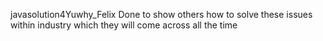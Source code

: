 javasolution4Yuwhy_Felix
Done to show others how to solve these issues  within industry which they will come across all the time 
